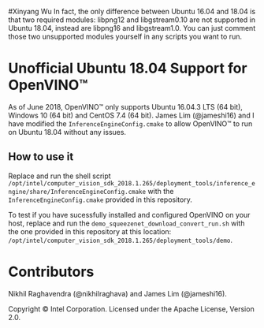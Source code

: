 #Xinyang Wu
In fact, the only difference between Ubuntu 16.04 and 18.04 is that two required modules: libpng12 and libgstream0.10 are not supported in Ubuntu 18.04, instead are libpng16 and libgstream1.0. You can just comment those two unsupported modules yourself in any scripts you want to run.


# Unofficial Ubuntu 18.04 Support for OpenVINO™

As of June 2018, OpenVINO™ only supports Ubuntu 16.04.3 LTS (64 bit), Windows 10 (64 bit) and CentOS 7.4 (64 bit). James Lim (@jameshi16) and I have modified the `InferenceEngineConfig.cmake` to allow OpenVINO™ to run on Ubuntu 18.04 without any issues.

## How to use it

Replace and run the shell script `/opt/intel/computer_vision_sdk_2018.1.265/deployment_tools/inference_engine/share/InferenceEngineConfig.cmake` with the `InferenceEngineConfig.cmake` provided in this repository.

To test if you have sucessfully installed and configured OpenVINO on your host, replace and run the `demo_squeezenet_download_convert_run.sh` with the one provided in this repository at this location: `/opt/intel/computer_vision_sdk_2018.1.265/deployment_tools/demo`.

# Contributors

Nikhil Raghavendra (@nikhilraghava) and James Lim (@jameshi16).

Copyright © Intel Corporation. Licensed under the Apache License, Version 2.0.
